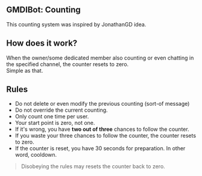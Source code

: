 ## GMDIBot: Counting
This counting system was inspired by JonathanGD idea.

## How does it work?
When the owner/some dedicated member also counting or even chatting in the specified channel, the counter resets to zero. <br>
Simple as that.

## Rules
- Do not delete or even modify the previous counting (sort-of message)
- Do not override the current counting.
- Only count one time per user.
- Your start point is zero, not one.
- If it's wrong, you have __two out of three__ chances to follow the counter.
- If you waste your three chances to follow the counter, the counter resets to zero.
- If the counter is reset, you have 30 seconds for preparation. In other word, cooldown.
> Disobeying the rules may resets the counter back to zero.